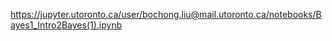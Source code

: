https://jupyter.utoronto.ca/user/bochong.liu@mail.utoronto.ca/notebooks/Bayes1_Intro2Bayes(1).ipynb
